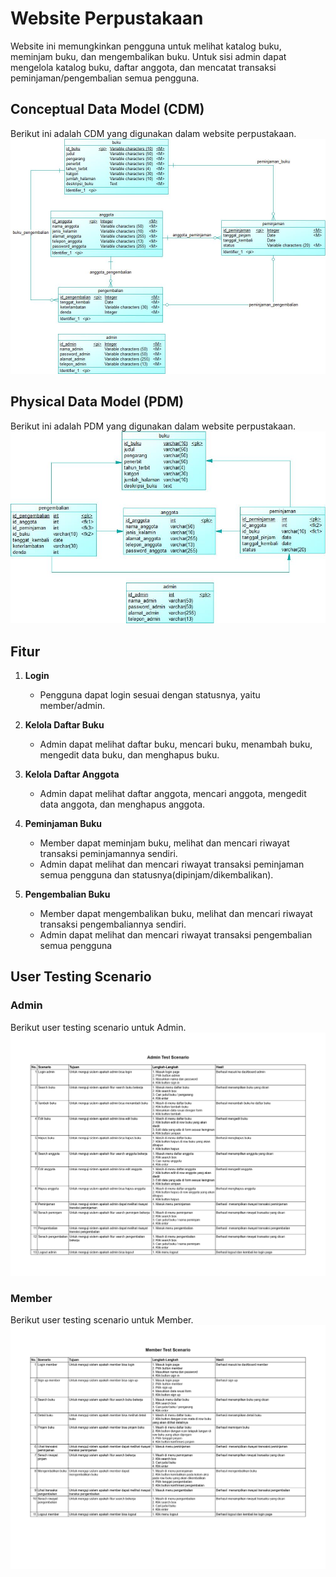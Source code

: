 # Website Perpustakaan
Website ini memungkinkan pengguna untuk melihat katalog buku, meminjam buku, dan mengembalikan buku. Untuk sisi admin dapat mengelola katalog buku, daftar anggota, dan mencatat transaksi peminjaman/pengembalian semua pengguna.

## Conceptual Data Model (CDM)
Berikut ini adalah CDM yang digunakan dalam website perpustakaan.
![CDM](CDM.jpg)

## Physical Data Model (PDM)
Berikut ini adalah PDM yang digunakan dalam website perpustakaan.
![PDM](PDM.jpg)

## Fitur
1. **Login**
   - Pengguna dapat login sesuai dengan statusnya, yaitu member/admin.
   
2. **Kelola Daftar Buku**
   - Admin dapat melihat daftar buku, mencari buku, menambah buku, mengedit data buku, dan menghapus buku.

3. **Kelola Daftar Anggota**
   - Admin dapat melihat daftar anggota, mencari anggota, mengedit data anggota, dan menghapus anggota.
   
4. **Peminjaman Buku**
   - Member dapat meminjam buku, melihat dan mencari riwayat transaksi peminjamannya sendiri.
   - Admin dapat melihat dan mencari riwayat transaksi peminjaman semua pengguna dan statusnya(dipinjam/dikembalikan).

6. **Pengembalian Buku**
   - Member dapat mengembalikan buku, melihat dan mencari riwayat transaksi pengembaliannya sendiri.
   - Admin dapat melihat dan mencari riwayat transaksi pengembalian semua pengguna

## User Testing Scenario
### Admin
Berikut user testing scenario untuk Admin.
![Admin Testing](AdminScenario.jpg)

### Member
Berikut user testing scenario untuk Member.
![Member Testing](MemberScenario.jpg)
